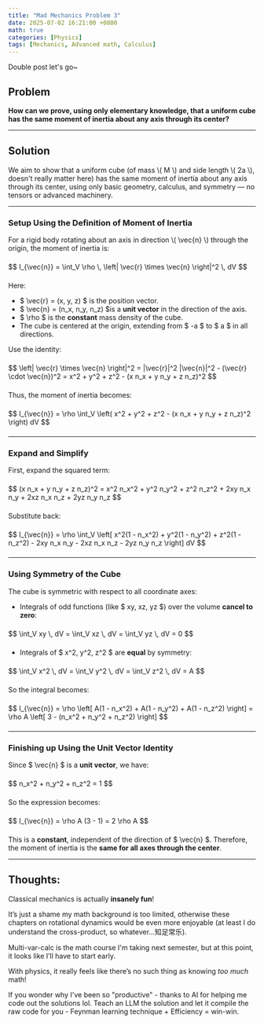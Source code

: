 ```yaml
---
title: "Mad Mechanics Problem 3"
date: 2025-07-02 16:21:00 +0800
math: true
categories: [Physics]
tags: [Mechanics, Advanced math, Calculus]
---
```


<style>
  .math-display { margin: 1.5em 0; }
</style>

Double post let's go~

## Problem

**How can we prove, using only elementary knowledge, that a uniform cube has the same moment of inertia about any axis through its center?**

---


## Solution

<p>
We aim to show that a uniform cube (of mass \( M \) and side length \( 2a \), doesn't really matter here) has the same moment of inertia about any axis through its center, using only basic geometry, calculus, and symmetry — no tensors or advanced machinery.
</p>

---

### Setup Using the Definition of Moment of Inertia

<p>
For a rigid body rotating about an axis in direction \( \vec{n} \) through the origin, the moment of inertia is:
</p>
<div class="math-display">$$
I_{\vec{n}} = \int_V \rho \, \left| \vec{r} \times \vec{n} \right|^2 \, dV
$$</div>

Here:


- $ \vec{r} = (x, y, z) $ is the position vector.
- $ \vec{n} = (n_x, n_y, n_z) $is a **unit vector** in the direction of the axis.
- $ \rho $ is the **constant** mass density of the cube.
- The cube is centered at the origin, extending from $ -a $ to $ a $ in all directions.


Use the identity:


<div class="math-display">$$
\left| \vec{r} \times \vec{n} \right|^2 = |\vec{r}|^2 |\vec{n}|^2 - (\vec{r} \cdot \vec{n})^2 = x^2 + y^2 + z^2 - (x n_x + y n_y + z n_z)^2
$$</div>

Thus, the moment of inertia becomes:

<div class="math-display">$$
I_{\vec{n}} = \rho \int_V \left( x^2 + y^2 + z^2 - (x n_x + y n_y + z n_z)^2 \right) dV
$$</div>

---

### Expand and Simplify

First, expand the squared term:

<div class="math-display">$$
(x n_x + y n_y + z n_z)^2 = x^2 n_x^2 + y^2 n_y^2 + z^2 n_z^2 + 2xy n_x n_y + 2xz n_x n_z + 2yz n_y n_z
$$</div>

Substitute back:

<div class="math-display">$$
I_{\vec{n}} = \rho \int_V \left[
x^2(1 - n_x^2) + y^2(1 - n_y^2) + z^2(1 - n_z^2)
- 2xy n_x n_y - 2xz n_x n_z - 2yz n_y n_z
\right] dV
$$</div>

---

### Using Symmetry of the Cube


The cube is symmetric with respect to all coordinate axes:

- Integrals of odd functions (like $ xy, xz, yz $) over the volume **cancel to zero**:

<div class="math-display">$$
\int_V xy \, dV = \int_V xz \, dV = \int_V yz \, dV = 0
$$</div>

- Integrals of $ x^2, y^2, z^2 $ are **equal** by symmetry:

<div class="math-display">$$
\int_V x^2 \, dV = \int_V y^2 \, dV = \int_V z^2 \, dV = A
$$</div>

So the integral becomes:

<div class="math-display">$$
I_{\vec{n}} = \rho \left[
A(1 - n_x^2) + A(1 - n_y^2) + A(1 - n_z^2)
\right]
= \rho A \left[ 3 - (n_x^2 + n_y^2 + n_z^2) \right]
$$</div>

---

### Finishing up Using the Unit Vector Identity

Since $ \vec{n} $ is a **unit vector**, we have:

<div class="math-display">$$
n_x^2 + n_y^2 + n_z^2 = 1
$$</div>

So the expression becomes:

<div class="math-display">$$
I_{\vec{n}} = \rho A (3 - 1) = 2 \rho A
$$</div>

This is a **constant**, independent of the direction of $ \vec{n} $. Therefore, the moment of inertia is the **same for all axes through the center**.

---

## Thoughts:
Classical mechanics is actually **insanely fun**!

It’s just a shame my math background is too limited, otherwise these chapters on rotational dynamics would be even more enjoyable (at least I do understand the cross-product, so whatever...知足常乐).

Multi-var-calc is the math course I'm taking next semester, but at this point, it looks like I’ll have to start early.

With physics, it really feels like there’s no such thing as knowing _too much_ math!

If you wonder why I've been so "productive" - thanks to AI for helping me code out the solutions lol. Teach an LLM the solution and let it compile the raw code for you - Feynman learning technique + Efficiency = win-win.